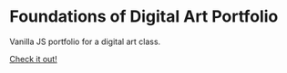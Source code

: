 Foundations of Digital Art Portfolio
===

Vanilla JS portfolio for a digital art class. 

[Check it out!](https://foda.julianm.tk)
